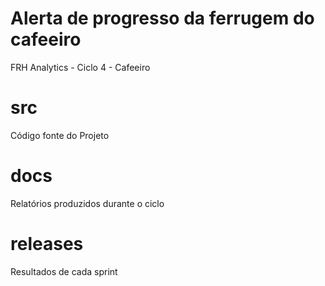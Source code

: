 Alerta de progresso da ferrugem do cafeeiro
===========================================

FRH Analytics - Ciclo 4 - Cafeeiro

# src

Código fonte do Projeto

# docs

Relatórios produzidos durante o ciclo

# releases

Resultados de cada sprint
